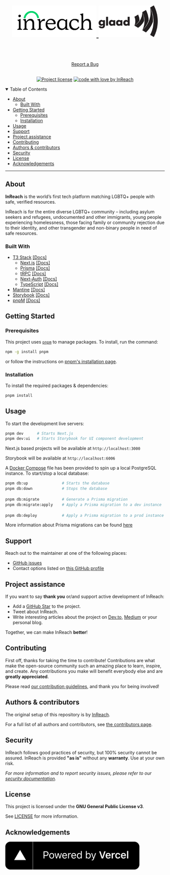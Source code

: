 <h1 align="center">
  <a href="https://github.com/weareinreach/GLAAD">
  <picture>
  <source media="(prefers-color-scheme: dark)" srcset=".github/images/InReach_Logo_White_RGB-1024x384.webp">
  <img alt="InReach Logo" src=".github/images/InReach_Logo_Color_RGB-1024x384.webp" height=100>
</picture>
  <picture>
  <source media="(prefers-color-scheme: dark)" srcset=".github/images/Glaad_White.svg">
  <img alt="InReach Logo" src=".github/images/Glaad_Black.svg" height=100>
</picture>
  </a>
</h1>

<div align="center">
  <br />
  <!-- <a href="#about"><strong>Explore the screenshots »</strong></a> -->
  <br />
  <br />
  <a href="https://github.com/weareinreach/GLAAD/issues/new?assignees=&labels=bug&template=01_BUG_REPORT.md&title=bug%3A+">Report a Bug</a>
</div>

<div align="center">
<br />

[![Project license](https://img.shields.io/badge/license-GPLv3-red?style=flat-square)](LICENSE)
[![code with love by InReach](https://img.shields.io/badge/%3C%2F%3E%20with%20%E2%99%A5%20by-InReach-ff1414.svg?style=flat-square)](https://github.com/weareinreach)

</div>

<details open="open">
<summary>Table of Contents</summary>

- [About](#about)
  - [Built With](#built-with)
- [Getting Started](#getting-started)
  - [Prerequisites](#prerequisites)
  - [Installation](#installation)
- [Usage](#usage)
- [Support](#support)
- [Project assistance](#project-assistance)
- [Contributing](#contributing)
- [Authors & contributors](#authors--contributors)
- [Security](#security)
- [License](#license)
- [Acknowledgements](#acknowledgements)

</details>

---

## About

**InReach** is the world’s first tech platform matching LGBTQ+ people with safe, verified resources.

InReach is for the entire diverse LGBTQ+ community – including asylum seekers and refugees, undocumented and other immigrants, young people experiencing homelessness, those facing family or community rejection due to their identity, and other transgender and non-binary people in need of safe resources.

### Built With

- [T3 Stack](https://create.t3.gg/) [[Docs]](https://create.t3.gg/en/introduction)
  - [Next.js](https://nextjs.org/) [[Docs]](https://nextjs.org/docs/getting-started)
  - [Prisma](https://www.prisma.io/) [[Docs]](https://www.prisma.io/docs)
  - [tRPC](https://trpc.io/) [[Docs]](https://trpc.io/docs)
  - [Next-Auth](https://next-auth.js.org/) [[Docs]](https://next-auth.js.org/getting-started/introduction)
  - [TypeScript](https://www.typescriptlang.org/) [[Docs]](https://www.typescriptlang.org/docs/)
- [Mantine](https://mantine.dev/) [[Docs]](https://mantine.dev/pages/getting-started/)
- [Storybook](https://storybook.js.org/) [[Docs]](https://storybook.js.org/docs/7.0/react/get-started/introduction)
- [pnpM](https://pnpm.io/) [[Docs]](https://pnpm.io/motivation)

## Getting Started

### Prerequisites

This project uses [`pnpm`](https://pnpm.io/) to manage packages. To install, run the command:

```bash
npm -g install pnpm
```

or follow the instructions on [pnpm's installation page](https://pnpm.io/installation).

### Installation

To install the required packages & dependencies:

```bash
pnpm install
```

## Usage

To start the development live servers:

```bash
pnpm dev      # Starts Next.js
pnpm dev:ui   # Starts Storybook for UI component development
```

Next.js based projects will be available at `http://localhost:3000`

Storybook will be available at `http://localhost:6006`

A [Docker Compose](https://docs.docker.com/compose/) file has been provided to spin up a local PostgreSQL instance.
To start/stop a local database:

```bash
pnpm db:up               # Starts the database
pnpm db:down             # Stops the database

pnpm db:migrate          # Generate a Prisma migration
pnpm db:migrate:apply    # Apply a Prisma migration to a dev instance

pnpm db:deploy           # Apply a Prisma migration to a prod instance
```

More information about Prisma migrations can be found [here](https://www.prisma.io/docs/concepts/components/prisma-migrate/migrate-development-production)

## Support

Reach out to the maintainer at one of the following places:

- [GitHub issues](https://github.com/weareinreach/GLAAD/issues/new?assignees=&labels=question&template=04_SUPPORT_QUESTION.md&title=support%3A+)
- Contact options listed on [this GitHub profile](https://github.com/weareinreach)

## Project assistance

If you want to say **thank you** or/and support active development of InReach:

- Add a [GitHub Star](https://github.com/weareinreach/GLAAD) to the project.
- Tweet about InReach.
- Write interesting articles about the project on [Dev.to](https://dev.to/), [Medium](https://medium.com/) or your personal blog.

Together, we can make InReach **better**!

## Contributing

First off, thanks for taking the time to contribute! Contributions are what make the open-source community such an amazing place to learn, inspire, and create. Any contributions you make will benefit everybody else and are **greatly appreciated**.

Please read [our contribution guidelines](https://github.com/weareinreach/.github/blob/main/CONTRIBUTING.md), and thank you for being involved!

## Authors & contributors

The original setup of this repository is by [InReach](https://github.com/weareinreach).

For a full list of all authors and contributors, see [the contributors page](https://github.com/weareinreach/GLAAD/contributors).

## Security

InReach follows good practices of security, but 100% security cannot be assured.
InReach is provided **"as is"** without any **warranty**. Use at your own risk.

_For more information and to report security issues, please refer to our [security documentation](https://github.com/weareinreach/.github/blob/main/SECURITY.md)._

## License

This project is licensed under the **GNU General Public License v3**.

See [LICENSE](LICENSE) for more information.

## Acknowledgements

[![Powered by Vercel](.github/images/powered-by-vercel.svg)](https://vercel.com/?utm_source=in-reach&utm_campaign=oss)
